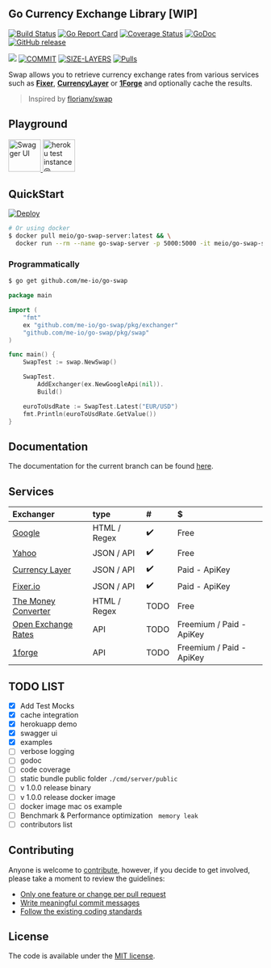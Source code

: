 
## Go Currency Exchange Library [WIP]

[![Build Status](https://travis-ci.org/me-io/go-swap.svg?branch=master)](https://travis-ci.org/me-io/go-swap)
[![Go Report Card](https://goreportcard.com/badge/github.com/me-io/go-swap)](https://goreportcard.com/report/github.com/me-io/go-swap)
[![Coverage Status](https://coveralls.io/repos/github/me-io/go-swap/badge.svg?branch=master)](https://coveralls.io/github/me-io/go-swap?branch=master)
[![GoDoc](https://godoc.org/github.com/me-io/go-swap?status.svg)](https://godoc.org/github.com/me-io/go-swap)
[![GitHub release](https://img.shields.io/github/release/me-io/go-swap.svg)](https://github.com/me-io/go-swap/releases)


[![](https://images.microbadger.com/badges/version/meio/go-swap-server.svg)](https://microbadger.com/images/meio/go-swap-server)
[![COMMIT](https://images.microbadger.com/badges/commit/meio/go-swap-server.svg)](https://microbadger.com/images/meio/go-swap-server)
[![SIZE-LAYERS](https://images.microbadger.com/badges/image/meio/go-swap-server.svg)](https://microbadger.com/images/meio/go-swap-server)
[![Pulls](https://shields.beevelop.com/docker/pulls/meio/go-swap-server.svg?style=flat-square)](https://hub.docker.com/r/meio/go-swap-server)

Swap allows you to retrieve currency exchange rates from various services such as **[Fixer](https://fixer.io)**, **[CurrencyLayer](https://currencylayer.com)** or **[1Forge](https://1forge.com)** 
and optionally cache the results. 

> Inspired by [florianv/swap](https://github.com/florianv/swap) 

## Playground
<a href="https://go-swap-server.herokuapp.com/swagger" target="_blank">
  <img height="64" src="https://image.ibb.co/ehsqGp/swagger_ui.jpg" alt="Swagger UI">
</a> 
<a href="https://go-swap-server.herokuapp.com" target="_blank">
    <img height="64" src="https://image.ibb.co/hvWT2U/go_swap_server_heroku.png" alt="heroku test instance @ https://go-swap-server.herokuapp.com">
</a>


## QuickStart 

<a href="https://heroku.com/deploy?template=https://github.com/me-io/go-swap" target="_blank">
  <img src="https://www.herokucdn.com/deploy/button.svg" alt="Deploy">
</a>
<br>



```bash
# Or using docker  
$ docker pull meio/go-swap-server:latest && \
  docker run --rm --name go-swap-server -p 5000:5000 -it meio/go-swap-server:latest
```

### Programmatically
```bash
$ go get github.com/me-io/go-swap
```

```go
package main

import (
	"fmt"
	ex "github.com/me-io/go-swap/pkg/exchanger"
	"github.com/me-io/go-swap/pkg/swap"
)

func main() {
	SwapTest := swap.NewSwap()

	SwapTest.
		AddExchanger(ex.NewGoogleApi(nil)).
		Build()

	euroToUsdRate := SwapTest.Latest("EUR/USD")
	fmt.Println(euroToUsdRate.GetValue())
}

```


## Documentation
The documentation for the current branch can be found [here](#documentation).


## Services
|Exchanger|type|#|$|
|:---|:----|:---|:---|
|[Google][1]|HTML / Regex|:heavy_check_mark:|Free|
|[Yahoo][2]|JSON / API|:heavy_check_mark:|Free|
|[Currency Layer][3]|JSON / API| :heavy_check_mark: |Paid - ApiKey|
|[Fixer.io][4]|JSON / API| :heavy_check_mark: |Paid - ApiKey|
|[The Money Converter][5]|HTML / Regex| TODO |Free|
|[Open Exchange Rates][6]|API| TODO |Freemium / Paid - ApiKey|
|[1forge][7]|API| TODO |Freemium / Paid - ApiKey|

[1]: //google.com
[2]: //yahoo.com
[3]: //currencylayer.com
[4]: //fixer.io
[5]: //themoneyconverter.com
[6]: //openexchangerates.org
[7]: //1forge.com

## TODO LIST
- [x] Add Test Mocks
- [x] cache integration
- [x] herokuapp demo
- [x] swagger ui
- [x] examples
- [ ] verbose logging
- [ ] godoc 
- [ ] code coverage
- [ ] static bundle public folder `./cmd/server/public`
- [ ] v 1.0.0 release binary
- [ ] v 1.0.0 release docker image
- [ ] docker image mac os example
- [ ] Benchmark & Performance optimization ` memory leak`
- [ ] contributors list 

## Contributing

Anyone is welcome to [contribute](CONTRIBUTING.md), however, if you decide to get involved, please take a moment to review the guidelines:

* [Only one feature or change per pull request](CONTRIBUTING.md#only-one-feature-or-change-per-pull-request)
* [Write meaningful commit messages](CONTRIBUTING.md#write-meaningful-commit-messages)
* [Follow the existing coding standards](CONTRIBUTING.md#follow-the-existing-coding-standards)

## License

The code is available under the [MIT license](LICENSE.md).
